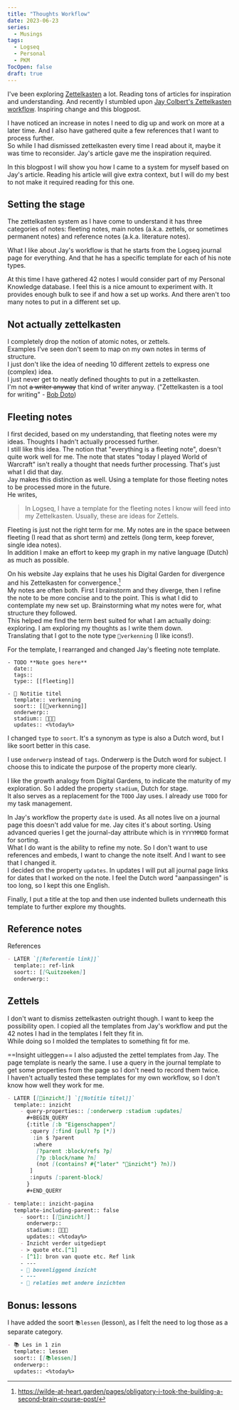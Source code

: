 ```yaml
---
title: "Thoughts Workflow"
date: 2023-06-23
series: 
  - Musings
tags:
  - Logseq
  - Personal
  - PKM
TocOpen: false
draft: true
---
```

I've been exploring [Zettelkasten](https://zettelkasten.de/) a lot. Reading tons of articles for inspiration and understanding. And recently I stumbled upon [Jay Colbert's Zettelkasten workflow](https://wilde-at-heart.garden/pages/my-zettelkasten-workflow-from-start-to-finish/). Inspiring change and this blogpost.

I have noticed an increase in notes I need to dig up and work on more at a later time. And I also have gathered quite a few references that I want to process further.  
So while I had dismissed zettelkasten every time I read about it, maybe it was time to reconsider.
Jay's article gave me the inspiration required.

In this blogpost I will show you how I came to a system for myself based on Jay's article. Reading his article will give extra context, but I will do my best to not make it required reading for this one.

## Setting the stage
The zettelkasten system as I have come to understand it has three categories of notes: fleeting notes, main notes (a.k.a. zettels, or sometimes permanent notes) and reference notes (a.k.a. literature notes).

What I like about Jay's workflow is that he starts from the Logseq journal page for everything. And that he has a specific template for each of his note types.

At this time I have gathered 42 notes I would consider part of my Personal Knowledge database. I feel this is a nice amount to experiment with. It provides enough bulk to see if and how a set up works. And there aren't too many notes to put in a different set up.

## Not actually zettelkasten
I completely drop the notion of atomic notes, or zettels.  
Examples I've seen don't seem to map on my own notes in terms of structure.  
I just don't like the idea of needing 10 different zettels to express one (complex) idea.  
I just never get to neatly defined thoughts to put in a zettelkasten.  
I'm not ~~a writer anyway~~ that kind of writer anyway. ("Zettelkasten is a tool for writing" - [Bob Doto](https://writing.bobdoto.computer))

## Fleeting notes
I first decided, based on my understanding, that fleeting notes were my ideas. Thoughts I hadn't actually processed further.  
I still like this idea. The notion that "everything is a fleeting note", doesn't quite work well for me. The note that states "today I played World of Warcraft" isn't really a thought that needs further processing. That's just what I did that day.  
Jay makes this distinction as well. Using a template for those fleeting notes to be processed more in the future.  
He writes,
> In Logseq, I have a template for the fleeting notes I know will feed into my Zettelkasten. Usually, these are ideas for Zettels.

Fleeting is just not the right term for me. My notes are in the space between fleeting (I read that as short term) and zettels (long term, keep forever, single idea notes).  
In addition I make an effort to keep my graph in my native language (Dutch) as much as possible.

On his website Jay explains that he uses his Digital Garden for divergence and his Zettelkasten for convergence.[^1]  
My notes are often both. First I brainstorm and they diverge, then I refine the note to be more concise and to the point. This is what I did to contemplate my new set up. Brainstorming what my notes were for, what structure they followed.  
This helped me find the term best suited for what I am actually doing: exploring. I am exploring my thoughts as I write them down.  
Translating that I got to the note type `🧭verkenning` (I like icons!).

For the template, I rearranged and changed Jay's fleeting note template.

```
- TODO **Note goes here**
  date::
  tags:: 
  type:: [[fleeting]]
```

```
- 🧭 Notitie titel
  template:: verkenning
  soort:: [[🧭verkenning]]
  onderwerp:: 
  stadium:: 🌱🌿🌳
  updates:: <%today%>
```

I changed `type` to `soort`. It's a synonym as type is also a Dutch word, but I like soort better in this case. 

I use `onderwerp` instead of `tags`. Onderwerp is the Dutch word for subject. I choose this to indicate the purpose of the property more clearly.

I like the growth analogy from Digital Gardens, to indicate the maturity of my exploration. So I added the property `stadium`, Dutch for stage.  
It also serves as a replacement for the `TODO` Jay uses. I already use `TODO` for my task management.

In Jay's workflow the property `date` is used. As all notes live on a journal page this doesn't add value for me. Jay cites it's about sorting. Using advanced queries I get the journal-day attribute which is in `YYYYMMDD` format for sorting.  
What I do want is the ability to refine my note. So I don't want to use references and embeds, I want to change the note itself. And I want to see that I changed it.  
I decided on the property `updates`. In updates I will put all journal page links for dates that I worked on the note. I feel the Dutch word "aanpassingen" is too long, so I kept this one English.

Finally, I put a title at the top and then use indented bullets underneath this template to further explore my thoughts.

## Reference notes
References
```markdown
- LATER `[[Referentie link]]`
  template:: ref-link
  soort:: [[🔍uitzoeken]]
  onderwerp::
```

## Zettels
I don't want to dismiss zettelkasten outright though. I want to keep the possibility open.
I copied all the templates from Jay's workflow and put the 42 notes I had in the templates I felt they fit in.  
While doing so I molded the templates to something fit for me.

==Insight uitleggen==
I also adjusted the zettel templates from Jay. The page template is nearly the same.
I use a query in the journal template to get some properties from the page so I don't need to record them twice.  
I haven't actually tested these templates for my own workflow, so I don't know how well they work for me.

```markdown
- LATER [[🧿inzicht]] `[[Notitie titel]]`
  template:: inzicht
	- query-properties:: [:onderwerp :stadium :updates]
	  #+BEGIN_QUERY
	  {:title [:b "Eigenschappen"]
	   :query [:find (pull ?p [*])
	    :in $ ?parent
	    :where
	     [?parent :block/refs ?p]
         [?p :block/name ?n]
         (not [(contains? #{"later" "🧿inzicht"} ?n)])
       ]
       :inputs [:parent-block]
	  }
	  #+END_QUERY
```

```markdown
- template:: inzicht-pagina
  template-including-parent:: false
	- soort:: [[🧿inzicht]]
	  onderwerp::
	  stadium:: 🌱🌿🌳
	  updates:: <%today%>
	- Inzicht verder uitgediept
	- > quote etc.[^1]  
	- [^1]: bron van quote etc. Ref link
	- ---
	- 🔼 bovenliggend inzicht
	- ---
	- 🔁 relaties met andere inzichten
```

## Bonus: lessons
I have added the soort `📚lessen` (lesson), as I felt the need to log those as a separate category. 
```markdown
- 📚 Les in 1 zin
  template:: lessen
  soort:: [[📚lessen]]
  onderwerp:: 
  updates:: <%today%>
```

[^1]: https://wilde-at-heart.garden/pages/obligatory-i-took-the-building-a-second-brain-course-post/
